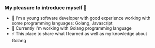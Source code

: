 ### My pleasure to introduce myself 👋

- 🔭 I'm a young software developer with good experience working with some programming languages: Golang, Javascript
- 🌱 Currently I'm working with Golang programming language
- ⚡ This place to share what I learned as well as my knowledge about Golang
